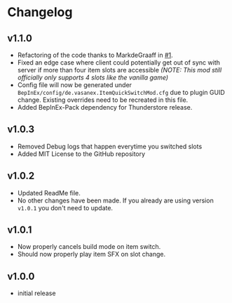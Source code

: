 # Changelog
## v1.1.0
* Refactoring of the code thanks to MarkdeGraaff in [\#1](https://github.com/vasanex/ItemQuickSwitchMod/pull/1).
* Fixed an edge case where client could potentially get out of sync with server if more than four item slots are accessible 
_(NOTE: This mod still officially only supports 4 slots like the vanilla game)_
* Config file will now be generated under `BepInEx/config/de.vasanex.ItemQuickSwitchMod.cfg` due to plugin GUID change.
Existing overrides need to be recreated in this file.
* Added BepInEx-Pack dependency for Thunderstore release.

## v1.0.3
* Removed Debug logs that happen everytime you switched slots
* Added MIT License to the GitHub repository

## v1.0.2
* Updated ReadMe file. 
* No other changes have been made. If you already are using version `v1.0.1` you don't need to update.

## v1.0.1
* Now properly cancels build mode on item switch.
* Should now properly play item SFX on slot change.

## v1.0.0
* initial release